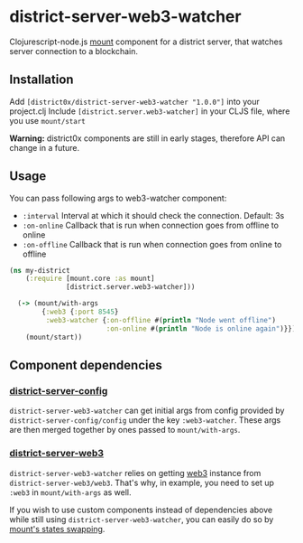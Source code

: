 # district-server-web3-watcher

Clojurescript-node.js [mount](https://github.com/tolitius/mount) component for a district server, that watches server connection to a blockchain. 

## Installation
Add `[district0x/district-server-web3-watcher "1.0.0"]` into your project.clj
Include `[district.server.web3-watcher]` in your CLJS file, where you use `mount/start`

**Warning:** district0x components are still in early stages, therefore API can change in a future.

## Usage
You can pass following args to web3-watcher component: 
* `:interval` Interval at which it should check the connection. Default: 3s
* `:on-online` Callback that is run when connection goes from offline to online
* `:on-offline` Callback that is run when connection goes from online to offline

```clojure
(ns my-district
    (:require [mount.core :as mount]
              [district.server.web3-watcher]))

  (-> (mount/with-args
        {:web3 {:port 8545}
         :web3-watcher {:on-offline #(println "Node went offline")
                        :on-online #(println "Node is online again")}})
    (mount/start))
```

## Component dependencies

### [district-server-config](https://github.com/district0x/district-server-config)
`district-server-web3-watcher` can get initial args from config provided by `district-server-config/config` under the key `:web3-watcher`. These args are then merged together by ones passed to `mount/with-args`.

### [district-server-web3](https://github.com/district0x/district-server-web3)
`district-server-web3-watcher` relies on getting [web3](https://github.com/ethereum/web3.js) instance from `district-server-web3/web3`. That's why, in example, you need to set up `:web3` in `mount/with-args` as well.

If you wish to use custom components instead of dependencies above while still using `district-server-web3-watcher`, you can easily do so by [mount's states swapping](https://github.com/tolitius/mount#swapping-states-with-states).
